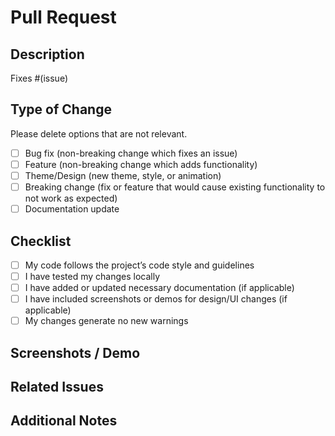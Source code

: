 # Pull Request

## Description

<!-- Please include a summary of the change and which issue is fixed.
Also include relevant motivation and context. List any dependencies that are required for this change. -->

Fixes #(issue)

## Type of Change

Please delete options that are not relevant.

- [ ] Bug fix (non-breaking change which fixes an issue)
- [ ] Feature (non-breaking change which adds functionality)
- [ ] Theme/Design (new theme, style, or animation)
- [ ] Breaking change (fix or feature that would cause existing functionality to not work as expected)
- [ ] Documentation update

## Checklist

- [ ] My code follows the project’s code style and guidelines
- [ ] I have tested my changes locally
- [ ] I have added or updated necessary documentation (if applicable)
- [ ] I have included screenshots or demos for design/UI changes (if applicable)
- [ ] My changes generate no new warnings

## Screenshots / Demo

<!-- If your PR includes visual changes or a new theme, please add before/after screenshots or a link to a demo here. -->

## Related Issues

<!-- List any related open issues or PRs -->

## Additional Notes

<!-- Any other information reviewers should know -->

